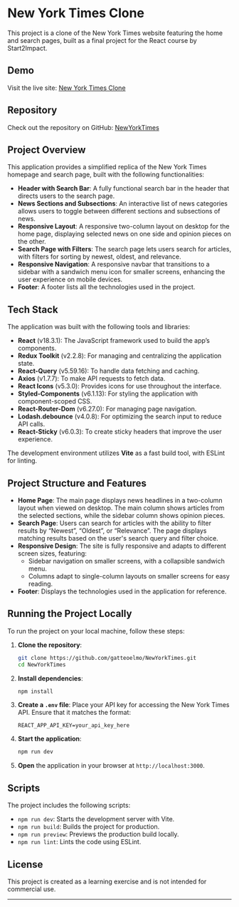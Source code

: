 

# New York Times Clone

This project is a clone of the New York Times website featuring the home and search pages, built as a final project for the React course by Start2Impact.

## Demo

Visit the live site: [New York Times Clone](https://newyorktimesclonesoya.netlify.app/)

## Repository

Check out the repository on GitHub: [NewYorkTimes](https://github.com/gatteoelmo/NewYorkTimes.git)

## Project Overview

This application provides a simplified replica of the New York Times homepage and search page, built with the following functionalities:

- **Header with Search Bar**: A fully functional search bar in the header that directs users to the search page.
- **News Sections and Subsections**: An interactive list of news categories allows users to toggle between different sections and subsections of news.
- **Responsive Layout**: A responsive two-column layout on desktop for the home page, displaying selected news on one side and opinion pieces on the other.
- **Search Page with Filters**: The search page lets users search for articles, with filters for sorting by newest, oldest, and relevance.
- **Responsive Navigation**: A responsive navbar that transitions to a sidebar with a sandwich menu icon for smaller screens, enhancing the user experience on mobile devices.
- **Footer**: A footer lists all the technologies used in the project.

## Tech Stack

The application was built with the following tools and libraries:

- **React** (v18.3.1): The JavaScript framework used to build the app’s components.
- **Redux Toolkit** (v2.2.8): For managing and centralizing the application state.
- **React-Query** (v5.59.16): To handle data fetching and caching.
- **Axios** (v1.7.7): To make API requests to fetch data.
- **React Icons** (v5.3.0): Provides icons for use throughout the interface.
- **Styled-Components** (v6.1.13): For styling the application with component-scoped CSS.
- **React-Router-Dom** (v6.27.0): For managing page navigation.
- **Lodash.debounce** (v4.0.8): For optimizing the search input to reduce API calls.
- **React-Sticky** (v6.0.3): To create sticky headers that improve the user experience.

The development environment utilizes **Vite** as a fast build tool, with ESLint for linting.

## Project Structure and Features

- **Home Page**: The main page displays news headlines in a two-column layout when viewed on desktop. The main column shows articles from the selected sections, while the sidebar column shows opinion pieces.
- **Search Page**: Users can search for articles with the ability to filter results by “Newest”, “Oldest”, or “Relevance”. The page displays matching results based on the user's search query and filter choice.
- **Responsive Design**: The site is fully responsive and adapts to different screen sizes, featuring:
  - Sidebar navigation on smaller screens, with a collapsible sandwich menu.
  - Columns adapt to single-column layouts on smaller screens for easy reading.
- **Footer**: Displays the technologies used in the application for reference.

## Running the Project Locally

To run the project on your local machine, follow these steps:

1. **Clone the repository**:

   ```bash
   git clone https://github.com/gatteoelmo/NewYorkTimes.git
   cd NewYorkTimes
   ```

2. **Install dependencies**:

   ```bash
   npm install
   ```

3. **Create a `.env` file**: Place your API key for accessing the New York Times API. Ensure that it matches the format:

   ```plaintext
   REACT_APP_API_KEY=your_api_key_here
   ```

4. **Start the application**:

   ```bash
   npm run dev
   ```

5. **Open** the application in your browser at `http://localhost:3000`.

## Scripts

The project includes the following scripts:

- `npm run dev`: Starts the development server with Vite.
- `npm run build`: Builds the project for production.
- `npm run preview`: Previews the production build locally.
- `npm run lint`: Lints the code using ESLint.

## License

This project is created as a learning exercise and is not intended for commercial use.

---

